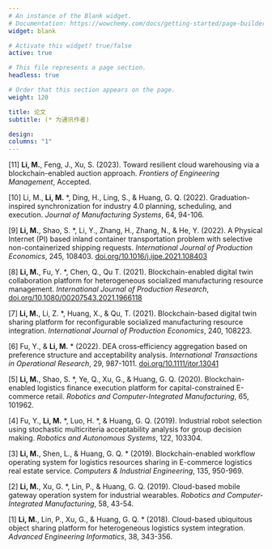 ```yaml
---
# An instance of the Blank widget.
# Documentation: https://wowchemy.com/docs/getting-started/page-builder/
widget: blank

# Activate this widget? true/false
active: true

# This file represents a page section.
headless: true

# Order that this section appears on the page.
weight: 120

title: 论文
subtitle: (* 为通讯作者)

design:
columns: "1"
---
```


[11] **Li, M.**, Feng, J., Xu, S. (2023). Toward resilient cloud warehousing via a blockchain-enabled auction approach. *Frontiers of Engineering Management*, Accepted.

[10] Li, M., **Li, M.** *, Ding, H., Ling, S., & Huang, G. Q. (2022). Graduation-inspired synchronization for industry 4.0 planning, scheduling, and execution. *Journal of Manufacturing Systems*, 64, 94-106.

[9] **Li, M.**, Shao, S. *, Li, Y., Zhang, H., Zhang, N., & He, Y. (2022). A Physical Internet (PI) based inland container transportation problem with selective non-containerized shipping requests. *International Journal of Production Economics*, 245, 108403. [doi.org/10.1016/j.ijpe.2021.108403](https://doi.org/10.1016/j.ijpe.2021.108403)

[8] **Li, M.**, Fu, Y. *, Chen, Q., Qu T. (2021). Blockchain-enabled digital twin collaboration platform for heterogeneous socialized manufacturing resource management. *International Journal of Production Research*, [doi.org/10.1080/00207543.2021.1966118](https://doi.org/10.1080/00207543.2021.1966118)

[7] **Li, M.**, Li, Z. *, Huang, X., & Qu, T. (2021). Blockchain-based digital twin sharing platform for reconfigurable socialized manufacturing resource integration. *International Journal of Production Economics*, 240, 108223.

[6] Fu, Y., & **Li, M.** * (2022). DEA cross‐efficiency aggregation based on preference structure and acceptability analysis. *International Transactions in Operational Research*, 29, 987-1011. [doi.org/10.1111/itor.13041](https://doi.org/10.1111/itor.13041)

[5] **Li, M.**, Shao, S. *, Ye, Q., Xu, G., & Huang, G. Q. (2020). Blockchain-enabled logistics finance execution platform for capital-constrained E-commerce retail. *Robotics and Computer-Integrated Manufacturing*, 65, 101962.

[4] Fu, Y., **Li, M.** *, Luo, H. *, & Huang, G. Q. (2019). Industrial robot selection using stochastic multicriteria acceptability analysis for group decision making. *Robotics and Autonomous Systems*, 122, 103304.

[3] **Li, M.**, Shen, L., & Huang, G. Q. * (2019). Blockchain-enabled workflow operating system for logistics resources sharing in E-commerce logistics real estate service. *Computers & Industrial Engineering*, 135, 950-969.

[2] **Li, M.**, Xu, G. *, Lin, P., & Huang, G. Q. (2019). Cloud-based mobile gateway operation system for industrial wearables. *Robotics and Computer-Integrated Manufacturing*, 58, 43-54.

[1] **Li, M.**, Lin, P., Xu, G., & Huang, G. Q. * (2018). Cloud-based ubiquitous object sharing platform for heterogeneous logistics system integration. *Advanced Engineering Informatics*, 38, 343-356.
